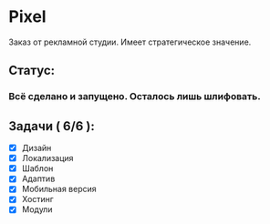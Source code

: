 # Pixel

Заказ от рекламной студии. Имеет стратегическое значение.

## Статус:

### Всё сделано и запущено. Осталось лишь шлифовать.

## Задачи ( 6/6 ):

- [X] Дизайн
- [X] Локализация
- [X] Шаблон
- [X] Адаптив
- [X] Мобильная версия
- [X] Хостинг
- [X] Модули